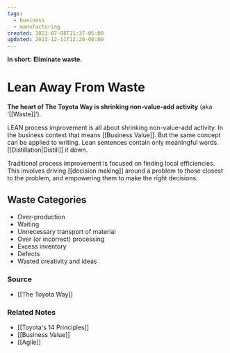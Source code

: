 ```yaml
---
tags:
  - business
  - manufacturing
created: 2023-07-08T11:37-05:00
updated: 2023-12-11T12:20-06:00
---
```

**In short: Eliminate waste.**
# Lean Away From Waste

**The heart of The Toyota Way is shrinking non-value-add activity** (aka ‘[[Waste]]’). 

LEAN process improvement is all about shrinking non-value-add activity. In the business context that means [[Business Value]]. But the same concept can be applied to writing. Lean sentences contain only meaningful words. [[Distillation|Distill]] it down.

Traditional process improvement is focused on finding local efficiencies. This involves driving [[decision making]] around a problem to those closest to the problem, and empowering them to make the right decisions. 

## Waste Categories

- Over-production
- Waiting
- Unnecessary transport of material
- Over (or incorrect) processing
- Excess inventory
- Defects
- Wasted creativity and ideas

### Source
- [[The Toyota Way]]

### Related Notes
- [[Toyota's 14 Principles]]
- [[Business Value]]
- [[Agile]]